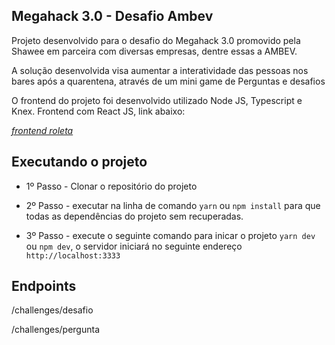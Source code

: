 ## Megahack 3.0 - Desafio Ambev

Projeto desenvolvido para o desafio do Megahack 3.0 promovido pela Shawee em parceira com diversas empresas, dentre essas a AMBEV.

A solução desenvolvida visa aumentar a interatividade das pessoas nos bares após a quarentena, através de um mini game de Perguntas e desafios

O frontend do projeto foi desenvolvido utilizado Node JS, Typescript e Knex. Frontend com React JS, link abaixo:

*[frontend roleta](https://github.com/SistemasSouza/roleta-frontend)*

## Executando o projeto

- 1º Passo - Clonar o repositório do projeto

- 2º Passo - executar na linha de comando `yarn` ou `npm install` para que todas as dependências do projeto sem recuperadas.

- 3º Passo - execute o seguinte comando para inicar o projeto `yarn dev` ou `npm dev`, o servidor iniciará no seguinte endereço `http://localhost:3333`

## Endpoints

/challenges/desafio

/challenges/pergunta


